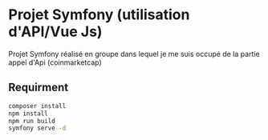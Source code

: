 # Projet Symfony (utilisation d'API/Vue Js)

Projet Symfony réalisé en groupe dans lequel je me suis occupé de la partie appel d'Api (coinmarketcap)

## Requirment 
```bash
composer install
npm install
npm run build
symfony serve -d
```
